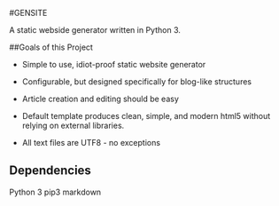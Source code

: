 #GENSITE

A static webside generator written in Python 3.

##Goals of this Project

* Simple to use, idiot-proof static website generator
* Configurable, but designed specifically for blog-like structures
* Article creation and editing should be easy
* Default template produces clean, simple, and modern html5 without relying on external libraries.


* All text files are UTF8 - no exceptions

## Dependencies

Python 3
pip3 markdown 